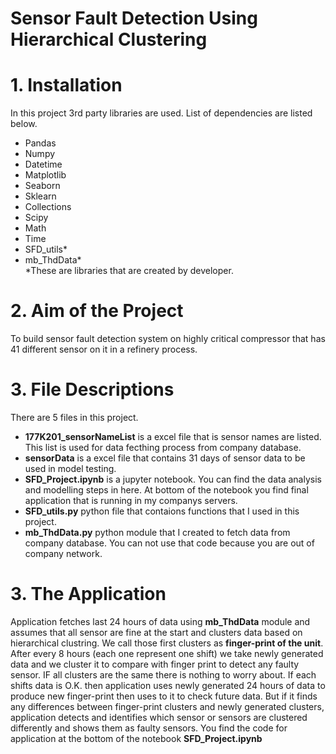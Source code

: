 # Sensor Fault Detection Using Hierarchical Clustering


# 1. Installation

  In this project 3rd party libraries are used. List of dependencies are listed below.
  - Pandas                          
  - Numpy                            
  - Datetime                         
  - Matplotlib                        
  - Seaborn     
  - Sklearn
  - Collections 
  - Scipy
  - Math
  - Time
  - SFD_utils*
  - mb_ThdData* </br>
  *These are libraries that are created by developer.
  
  
# 2. Aim of the Project

To build sensor fault detection system on highly critical compressor that has 41 different sensor on it in a refinery process.

# 3. File Descriptions

There are 5 files in this project.</br>
- **177K201_sensorNameList**	is a excel file that is sensor names are listed. This list is used for data fecthing process from company database.</br>
- **sensorData** is a excel file that contains 31 days of sensor data to be used in model testing.</br>
- **SFD_Project.ipynb** is a jupyter notebook. You can find the data analysis and modelling steps in here. At bottom of the notebook you find final application that is running in my companys servers.</br>
- **SFD_utils.py** python file that contaions functions that I used in this project.</br>
- **mb_ThdData.py** python module that I created to fetch data from company database. You can not use that code because you are out of company network.</br>

# 3. The Application
Application fetches last 24 hours of data using **mb_ThdData** module and assumes that all sensor are fine at the start and clusters data based on hierarchical clustring. We call those first clusters as **finger-print of the unit**. After every 8 hours (each one represent one shift) we take newly generated data and we cluster it to compare with finger print to detect any faulty sensor. IF all clusters are the same there is nothing to worry about. If each shifts data is O.K. then application uses newly generated 24 hours of data to produce new finger-print then uses to it to check future data. But if it finds any differences between finger-print clusters and newly generated clusters, application detects and identifies which sensor or sensors are clustered differently and shows them as faulty sensors.
You find the code for application at the bottom of the notebook **SFD_Project.ipynb**
